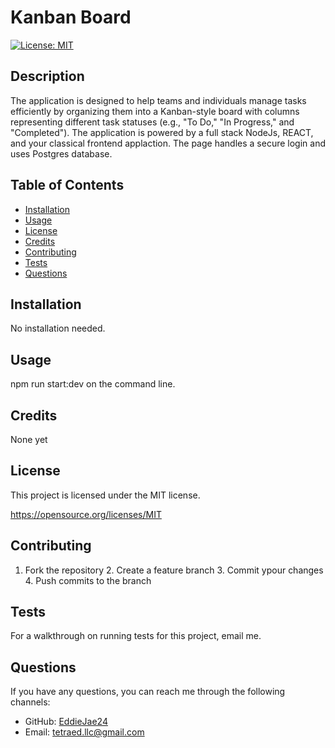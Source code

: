 # Kanban Board
 [![License: MIT](https://img.shields.io/badge/License-MIT-yellow.svg)](https://opensource.org/licenses/MIT)

  ## Description
  The application is designed to help teams and individuals manage tasks efficiently by organizing them into a Kanban-style board with columns representing different task statuses (e.g., "To Do," "In Progress," and "Completed"). The application is powered by a full stack NodeJs, REACT, and your classical frontend applaction. The page handles a secure login and uses Postgres database.


  ## Table of Contents
  - [Installation](#installation)
  - [Usage](#usage)
  - [License](#license)
  - [Credits](#credits)
  - [Contributing](#contributing)
  - [Tests](#tests)
  - [Questions](#questions)

  ## Installation
  No installation needed. 

  ## Usage
  npm run start:dev on the command line.

  ## Credits
  None yet


  ## License
  This project is licensed under the MIT license.

  https://opensource.org/licenses/MIT

  ## Contributing
  1. Fork the repository 2. Create a feature branch 3. Commit ypour changes 4. Push commits to the branch

  ## Tests
  For a walkthrough on running tests for this project, email me.
 


  ## Questions
  If you have any questions, you can reach me through the following channels:
  - GitHub: [EddieJae24](https://github.com/EddieJae24)
  - Email: tetraed.llc@gmail.com
  
